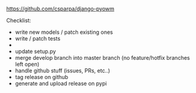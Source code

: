 https://github.com/csparpa/django-pyowm

Checklist:

  - write new models / patch existing ones
  - write / patch tests
  -
  - update setup.py
  - merge develop branch into master branch (no feature/hotfix branches left open)
  - handle github stuff (issues, PRs, etc..)
  - tag release on github
  -  generate and upload release on pypi